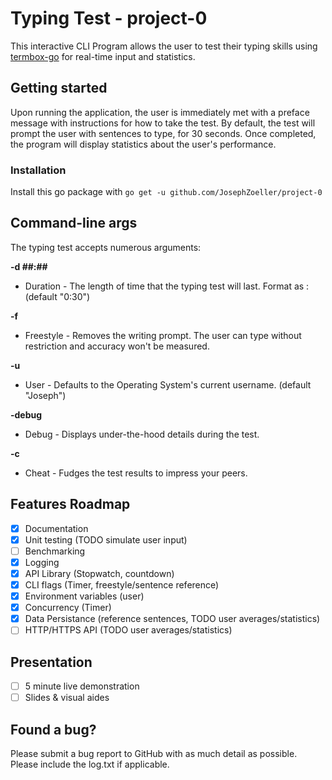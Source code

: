 # Typing Test - project-0
This interactive CLI Program allows the user to test their typing skills using [termbox-go](https://github.com/nsf/termbox-go) for real-time input and statistics.

## Getting started
Upon running the application, the user is immediately met with a preface message with instructions for how to take the test. By default, the test will prompt the user with sentences to type, for 30 seconds. Once completed, the program will display statistics about the user's performance.

### Installation
Install this go package with `go get -u github.com/JosephZoeller/project-0`

## Command-line args
The typing test accepts numerous arguments:

**-d ##:##**

  * Duration - The length of time that the typing test will last. Format as <Minutes>:<Seconds> (default "0:30")

**-f**

  * Freestyle - Removes the writing prompt. The user can type without restriction and accuracy won't be measured.

**-u <name>**

  * User - Defaults to the Operating System's current username. (default "Joseph")

**-debug**

  * Debug - Displays under-the-hood details during the test.

**-c**   

  * Cheat - Fudges the test results to impress your peers.

## Features Roadmap
- [x] Documentation
- [x] Unit testing (TODO simulate user input)
- [ ] Benchmarking
- [x] Logging
- [X] API Library (Stopwatch, countdown)
- [x] CLI flags (Timer, freestyle/sentence reference)
- [x] Environment variables (user)
- [x] Concurrency (Timer)
- [x] Data Persistance (reference sentences, TODO user averages/statistics)
- [ ] HTTP/HTTPS API (TODO user averages/statistics)

## Presentation
- [ ] 5 minute live demonstration
- [ ] Slides & visual aides

## Found a bug?

Please submit a bug report to GitHub with as much detail as possible. Please include the log.txt if applicable.
